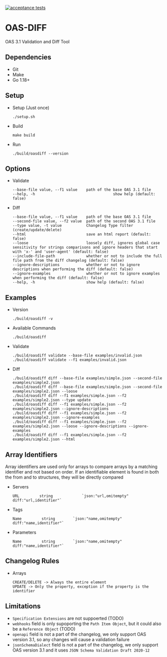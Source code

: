 [![acceptance tests](https://github.com/up9inc/oas-diff/actions/workflows/acceptance_tests.yml/badge.svg?branch=develop)](https://github.com/up9inc/oas-diff/actions/workflows/acceptance_tests.yml)
# OAS-DIFF 
OAS 3.1 Validation and Diff Tool

## Dependencies
- Git
- Make
- Go 1.18+

## Setup
- Setup (Just once)
    ````
    ./setup.sh
    ````
- Build
    ````
    make build
    ````
- Run
    ````
    ./build/oasdiff --version
    ````
## Options
- Validate
    ````
    --base-file value, --f1 value    path of the base OAS 3.1 file
    --help, -h                                   show help (default: false)
   ````
- Diff
    ````
    --base-file value, --f1 value    path of the base OAS 3.1 file
    --second-file value, --f2 value  path of the second OAS 3.1 file
    --type value, -t value           Changelog Type filter (create/update/delete)
    --html                           save an html report (default: false)
    --loose                          loosely diff, ignores global case sensitivity for strings comparisons and ignore headers that start with 'x-' and 'user-agent' (default: false)
    --include-file-path              whether or not to include the full file path from the diff changelog (default: false)
    --ignore-descriptions            whether or not to ignore descriptions when performing the diff (default: false)
    --ignore-examples                whether or not to ignore examples when performing the diff (default: false)
    --help, -h                       show help (default: false)
    ````
## Examples
- Version
    ````
    ./build/oasdiff -v
    ````
- Available Commands
    ````
    ./build/oasdiff
    ````
- Validate
    ````
    ./build/oasdiff validate --base-file examples/invalid.json
    ./build/oasdiff validate --f1 examples/invalid.json
    ````
- Diff
    ````
    ./build/oasdiff diff --base-file examples/simple.json --second-file examples/simple2.json
    ./build/oasdiff diff --base-file examples/simple.json --second-file examples/simple2.json --loose
    ./build/oasdiff diff --f1 examples/simple.json --f2 examples/simple2.json --type update
    ./build/oasdiff diff --f1 examples/simple.json --f2 examples/simple2.json --ignore-descriptions
    ./build/oasdiff diff --f1 examples/simple.json --f2 examples/simple2.json --ignore-examples
    ./build/oasdiff diff --f1 examples/simple.json --f2 examples/simple2.json --loose --ignore-descriptions --ignore-examples
    ./build/oasdiff diff --f1 examples/simple.json --f2 examples/simple2.json --html
    ````

## Array Identifiers
 Array identifiers are used only for arrays to compare arrays by a matching identifier and not based on order. If an identifiable element is found in both the from and to structures, they will be directly compared

- Servers
    ````
    URL         string             `json:"url,omitempty" diff:"url,identifier"`
    ````
- Tags
    ````
    Name         string        `json:"name,omitempty" diff:"name,identifier"`
    ````
- Parameters
    ````
    Name         string        `json:"name,omitempty" diff:"name,identifier"`
    ````

## Changelog Rules
- Arrays
    ````
    CREATE/DELETE -> Always the entire element
    UPDATE -> Only the property, exception if the property is the identifier
    ````

## Limitations
- `Specification Extensions` are not suppoerted (TODO)
- `webhooks` field is only supoporting the `Path Item Object`, but it could also be a `Reference Object` (TODO)
- `openapi` field is not a part of the changelog, we only support OAS version 3.1, so any changes will cause a validation failure
- `jsonSchemaDialect` field is not a part of the changelog, we only support OAS version 3.1 and it uses `JSON Schema Validation Draft 2020-12`
